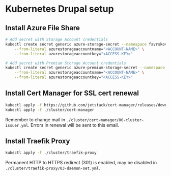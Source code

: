 # Kubernetes Drupal setup

## Install Azure File Share

```bash
# Add secret with Storage Account credentials
kubectl create secret generic azure-storage-secret --namespace favrskov --type=Opaque \
    --from-literal azurestorageaccountname="<ACCOUNT-NAME>" \
    --from-literal azurestorageaccountkey="<ACCESS-KEY>"
```

```bash
# Add secret with Premium Storage Account credentials
kubectl create secret generic azure-premium-storage-secret --namespace favrskov --type=Opaque \
    --from-literal azurestorageaccountname="<ACCOUNT-NAME>" \
    --from-literal azurestorageaccountkey="<ACCESS-KEY>"
```

## Install Cert Manager for SSL cert renewal

```bash
kubectl apply -f https://github.com/jetstack/cert-manager/releases/download/v1.1.0/cert-manager.yaml
kubectl apply -f ./cluster/cert-manager
```

Remember to change mail in `./cluster/cert-manager/00-cluster-issuer.yml`.
Errors in renewal will be sent to this email.

## Install Traefik Proxy

```bash
kubectl apply -f ./cluster/traefik-proxy
```

Permanent HTTP to HTTPS redirect (301) is enabled, may be disabled in `./cluster/traefik-proxy/03-daemon-set.yml`.
